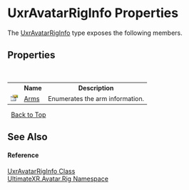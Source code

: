 # UxrAvatarRigInfo Properties
 

The <a href="T_UltimateXR_Avatar_Rig_UxrAvatarRigInfo">UxrAvatarRigInfo</a> type exposes the following members.


## Properties
&nbsp;<table><tr><th></th><th>Name</th><th>Description</th></tr><tr><td>![Public property](media/pubproperty.gif "Public property")</td><td><a href="P_UltimateXR_Avatar_Rig_UxrAvatarRigInfo_Arms">Arms</a></td><td>
Enumerates the arm information.</td></tr></table>&nbsp;
<a href="#uxravatarriginfo-properties">Back to Top</a>

## See Also


#### Reference
<a href="T_UltimateXR_Avatar_Rig_UxrAvatarRigInfo">UxrAvatarRigInfo Class</a><br /><a href="N_UltimateXR_Avatar_Rig">UltimateXR.Avatar.Rig Namespace</a><br />
